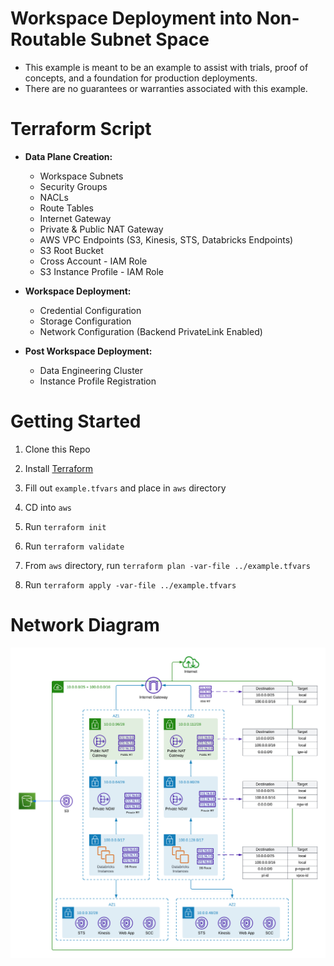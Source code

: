 # Workspace Deployment into Non-Routable Subnet Space

- This example is meant to be an example to assist with trials, proof of concepts, and a foundation for production deployments. 
- There are no guarantees or warranties associated with this example.

# Terraform Script

- **Data Plane Creation:**
    - Workspace Subnets
    - Security Groups
    - NACLs
    - Route Tables
    - Internet Gateway
    - Private & Public NAT Gateway
    - AWS VPC Endpoints (S3, Kinesis, STS, Databricks Endpoints)
    - S3 Root Bucket
    - Cross Account - IAM Role
    - S3 Instance Profile - IAM Role

- **Workspace Deployment:**
    - Credential Configuration
    - Storage Configuration
    - Network Configuration (Backend PrivateLink Enabled)

- **Post Workspace Deployment:**
    - Data Engineering Cluster 
    - Instance Profile Registration

# Getting Started

1. Clone this Repo 

2. Install [Terraform](https://developer.hashicorp.com/terraform/downloads)

3. Fill out `example.tfvars` and place in `aws` directory

5. CD into `aws`

5. Run `terraform init`

6. Run `terraform validate`

7. From `aws` directory, run `terraform plan -var-file ../example.tfvars`

8. Run `terraform apply -var-file ../example.tfvars`


# Network Diagram

![Architecture Diagram](https://github.com/JDBraun/ip-exhaustion-terraform-example/blob/master/img/IP%20Exhaustion%20-%20Network%20Topology.png)
